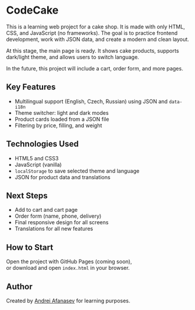# CodeCake

This is a learning web project for a cake shop. It is made with only HTML, CSS, and JavaScript (no frameworks). The goal is to practice frontend development, work with JSON data, and create a modern and clean layout.

At this stage, the main page is ready. It shows cake products, supports dark/light theme, and allows users to switch language.

In the future, this project will include a cart, order form, and more pages.

## Key Features

- Multilingual support (English, Czech, Russian) using JSON and `data-i18n`
- Theme switcher: light and dark modes
- Product cards loaded from a JSON file
- Filtering by price, filling, and weight


## Technologies Used

- HTML5 and CSS3
- JavaScript (vanilla)
- `localStorage` to save selected theme and language
- JSON for product data and translations

## Next Steps

- Add to cart and cart page
- Order form (name, phone, delivery)
- Final responsive design for all screens
- Translations for all new features

## How to Start
Open the project with GitHub Pages (coming soon),  
or download and open `index.html` in your browser.

## Author
Created by [Andrei Afanasev](https://github.com/Darogible) for learning purposes.
